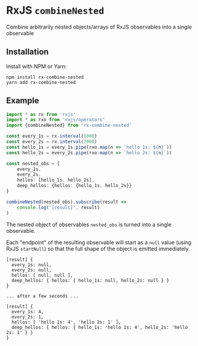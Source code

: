 # RxJS `combineNested`

Combine arbitrarily nested objects/arrays of RxJS observables into a single observable

## Installation

Install with NPM or Yarn:

```
npm install rx-combine-nested
yarn add rx-combine-nested
```

## Example

```typescript
import * as rx from 'rxjs'
import * as rxo from 'rxjs/operators'
import {combineNested} from 'rx-combine-nested'

const every_1s = rx.interval(1000)
const every_2s = rx.interval(2000)
const hello_1s = every_1s.pipe(rxo.map(n => `hello 1s: ${n}`))
const hello_2s = every_2s.pipe(rxo.map(n => `hello 2s: ${n}`))

const nested_obs = {
    every_1s,
    every_2s,
    hellos: [hello_1s, hello_2s],
    deep_hellos: {hellos: {hello_1s, hello_2s}}
}

combineNested(nested_obs).subscribe(result =>
    console.log('[result]', result)
)
```

The nested object of observables `nested_obs` is turned into a single observable.

Each "endpoint" of the resulting observable will start as a `null` value (using RxJS `startNull`) so that the full shape of the object is emitted immediately.

```
[result] {
  every_1s: null,
  every_2s: null,
  hellos: [ null, null ],
  deep_hellos: { hellos: { hello_1s: null, hello_2s: null } }
}

... after a few seconds ...

[result] {
  every_1s: 4,
  every_2s: 1,
  hellos: [ 'hello 1s: 4', 'hello 2s: 1' ],
  deep_hellos: { hellos: { hello_1s: 'hello 1s: 4', hello_2s: 'hello 2s: 1' } }
}
```